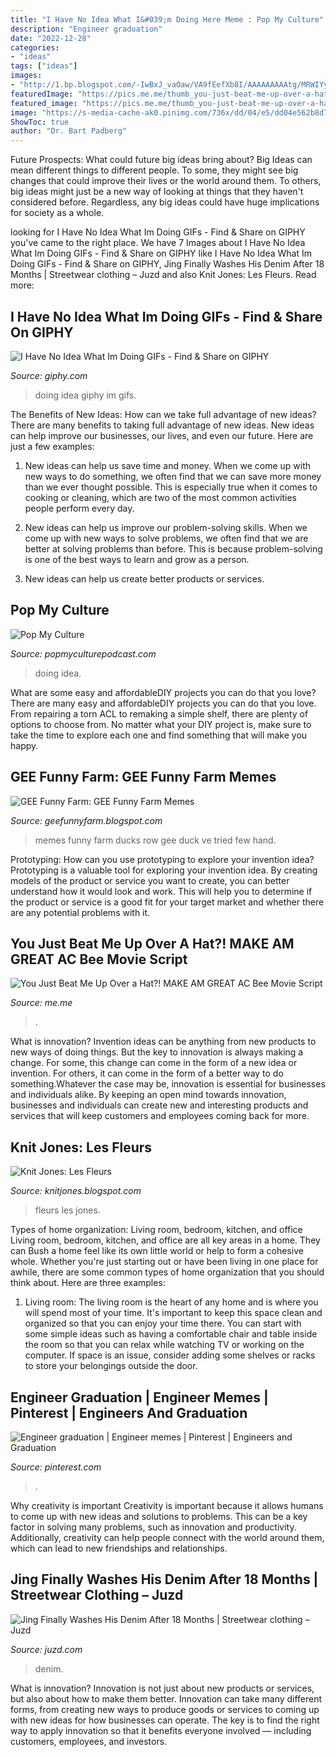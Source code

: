```yaml
---
title: "I Have No Idea What I&#039;m Doing Here Meme : Pop My Culture"
description: "Engineer graduation"
date: "2022-12-28"
categories:
- "ideas"
tags: ["ideas"]
images:
- "http://1.bp.blogspot.com/-IwBxJ_vaOaw/VA9fEefXb8I/AAAAAAAAAtg/MRWIYy_D2G8/s1600/ducks%2Bin%2Ba%2Brow%2B2.jpg"
featuredImage: "https://pics.me.me/thumb_you-just-beat-me-up-over-a-hat-make-am-66743627.png"
featured_image: "https://pics.me.me/thumb_you-just-beat-me-up-over-a-hat-make-am-66743627.png"
image: "https://s-media-cache-ak0.pinimg.com/736x/dd/04/e5/dd04e562b8d71fc64adb0f27a1a2b148.jpg"
ShowToc: true
author: "Dr. Bart Padberg"
---
```



Future Prospects: What could future big ideas bring about?
Big Ideas can mean different things to different people. To some, they might see big changes that could improve their lives or the world around them. To others, big ideas might just be a new way of looking at things that they haven't considered before. Regardless, any big ideas could have huge implications for society as a whole.

	

		
looking for I Have No Idea What Im Doing GIFs - Find &amp; Share on GIPHY you've came to the right place. We have 7 Images about I Have No Idea What Im Doing GIFs - Find &amp; Share on GIPHY like I Have No Idea What Im Doing GIFs - Find &amp; Share on GIPHY, Jing Finally Washes His Denim After 18 Months | Streetwear clothing – Juzd and also Knit Jones: Les Fleurs. Read more:
		
    
## I Have No Idea What Im Doing GIFs - Find &amp; Share On GIPHY

<img loading=lazy src="https://media.giphy.com/media/xDQ3Oql1BN54c/giphy.gif" onerror="this.onerror=null;this.src='https://tse3.mm.bing.net/th?id=OIP.3dfPm9-IK6ee4iT_2og1BAAAAA&amp;pid=15.1';" alt="I Have No Idea What Im Doing GIFs - Find &amp; Share on GIPHY">

_Source: giphy.com_

>doing idea giphy im gifs. 

	

The Benefits of New Ideas: How can we take full advantage of new ideas?
There are many benefits to taking full advantage of new ideas. New ideas can help improve our businesses, our lives, and even our future. Here are just a few examples:
1. New ideas can help us save time and money. When we come up with new ways to do something, we often find that we can save more money than we ever thought possible. This is especially true when it comes to cooking or cleaning, which are two of the most common activities people perform every day.

2. New ideas can help us improve our problem-solving skills. When we come up with new ways to solve problems, we often find that we are better at solving problems than before. This is because problem-solving is one of the best ways to learn and grow as a person.

3. New ideas can help us create better products or services.

    
## Pop My Culture

<img loading=lazy src="http://www.popmyculturepodcast.com/wp-content/uploads/2012/07/NoIdeaDog.gif" onerror="this.onerror=null;this.src='https://tse2.mm.bing.net/th?id=OIP.uthdmTBfClp6uYlfbO4WvgHaEd&amp;pid=15.1';" alt="Pop My Culture">

_Source: popmyculturepodcast.com_

>doing idea. 

	

What are some easy and affordableDIY projects you can do that you love?
There are many easy and affordableDIY projects you can do that you love. From repairing a torn ACL to remaking a simple shelf, there are plenty of options to choose from. No matter what your DIY project is, make sure to take the time to explore each one and find something that will make you happy.

    
## GEE Funny Farm: GEE Funny Farm Memes

<img loading=lazy src="http://1.bp.blogspot.com/-IwBxJ_vaOaw/VA9fEefXb8I/AAAAAAAAAtg/MRWIYy_D2G8/s1600/ducks%2Bin%2Ba%2Brow%2B2.jpg" onerror="this.onerror=null;this.src='https://tse2.mm.bing.net/th?id=OIP.v5qhvQhyRDvep8qmhSBhVwHaLC&amp;pid=15.1';" alt="GEE Funny Farm: GEE Funny Farm Memes">

_Source: geefunnyfarm.blogspot.com_

>memes funny farm ducks row gee duck ve tried few hand. 

	

Prototyping: How can you use prototyping to explore your invention idea?
Prototyping is a valuable tool for exploring your invention idea. By creating models of the product or service you want to create, you can better understand how it would look and work. This will help you to determine if the product or service is a good fit for your target market and whether there are any potential problems with it.

    
## You Just Beat Me Up Over A Hat?! MAKE AM GREAT AC Bee Movie Script

<img loading=lazy src="https://pics.me.me/thumb_you-just-beat-me-up-over-a-hat-make-am-66743627.png" onerror="this.onerror=null;this.src='https://tse3.mm.bing.net/th?id=OIP.BmNaF0j3dQV3tYVKesVaVwAAAA&amp;pid=15.1';" alt="You Just Beat Me Up Over a Hat?! MAKE AM GREAT AC Bee Movie Script">

_Source: me.me_

>. 

	

What is innovation?
Invention ideas can be anything from new products to new ways of doing things. But the key to innovation is always making a change. For some, this change can come in the form of a new idea or invention. For others, it can come in the form of a better way to do something.Whatever the case may be, innovation is essential for businesses and individuals alike. By keeping an open mind towards innovation, businesses and individuals can create new and interesting products and services that will keep customers and employees coming back for more.

    
## Knit Jones: Les Fleurs

<img loading=lazy src="https://1.bp.blogspot.com/_X5gvFBIH7fo/TBK__dYLfKI/AAAAAAAACys/a-Io8LAWKU8/s1600/IMG_2592.JPG" onerror="this.onerror=null;this.src='https://tse2.mm.bing.net/th?id=OIP.DyKaxldZ5OQXQaR7ie-UXQHaLG&amp;pid=15.1';" alt="Knit Jones: Les Fleurs">

_Source: knitjones.blogspot.com_

>fleurs les jones. 

	

Types of home organization: Living room, bedroom, kitchen, and office
Living room, bedroom, kitchen, and office are all key areas in a home. They can Bush a home feel like its own little world or help to form a cohesive whole. Whether you're just starting out or have been living in one place for awhile, there are some common types of home organization that you should think about. Here are three examples:
1. Living room: The living room is the heart of any home and is where you will spend most of your time. It's important to keep this space clean and organized so that you can enjoy your time there. You can start with some simple ideas such as having a comfortable chair and table inside the room so that you can relax while watching TV or working on the computer. If space is an issue, consider adding some shelves or racks to store your belongings outside the door.


    
## Engineer Graduation | Engineer Memes | Pinterest | Engineers And Graduation

<img loading=lazy src="https://s-media-cache-ak0.pinimg.com/736x/dd/04/e5/dd04e562b8d71fc64adb0f27a1a2b148.jpg" onerror="this.onerror=null;this.src='https://tse4.mm.bing.net/th?id=OIP.jvcJY9oz5ibNTBYJm2Qy5QHaEo&amp;pid=15.1';" alt="Engineer graduation | Engineer memes | Pinterest | Engineers and Graduation">

_Source: pinterest.com_

>. 

	

Why creativity is important
Creativity is important because it allows humans to come up with new ideas and solutions to problems. This can be a key factor in solving many problems, such as innovation and productivity. Additionally, creativity can help people connect with the world around them, which can lead to new friendships and relationships.

    
## Jing Finally Washes His Denim After 18 Months | Streetwear Clothing – Juzd

<img loading=lazy src="http://4.bp.blogspot.com/_k8ZSlgZUqmE/S0-Ds_5zInI/AAAAAAAAAD0/y35hKRrxT4o/s400/8.JPG" onerror="this.onerror=null;this.src='https://tse4.mm.bing.net/th?id=OIP.uegAnw3Y5e7EVM5yEuFU2QAAAA&amp;pid=15.1';" alt="Jing Finally Washes His Denim After 18 Months | Streetwear clothing – Juzd">

_Source: juzd.com_

>denim. 

	

What is innovation?
Innovation is not just about new products or services, but also about how to make them better. Innovation can take many different forms, from creating new ways to produce goods or services to coming up with new ideas for how businesses can operate. The key is to find the right way to apply innovation so that it benefits everyone involved ― including customers, employees, and investors.


